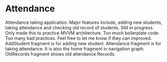 # Attendance
Attendance taking application. Major features include, adding new students, taking attendance and checking old record of students. Still in progress. Only made this to practice MVVM architecture. Too much boilerplate code. Too many bad practices. Feel free to let me know if they can improved.
AddStudent fragment is for adding new student.
Attendance fragment is for taking attendance. It is also the home fragment in navigation graph.
OldRecords fragment shows old attendance Records.
